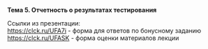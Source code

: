 **Тема 5. Отчетность о результатах тестирования**  

Ссылки из презентации:  
https://clck.ru/UFA7i - форма для ответов по бонусному заданию  
https://clck.ru/UFASK - форма оценки материалов лекции  
 